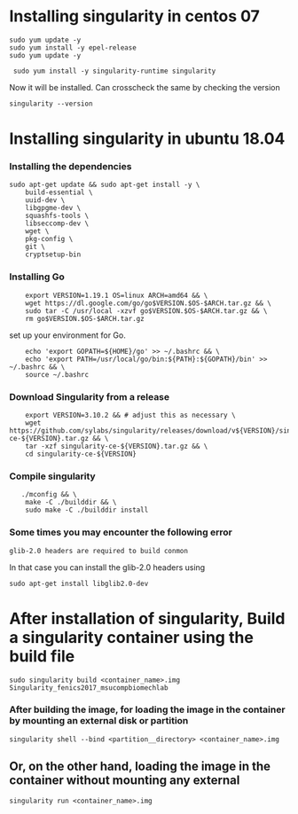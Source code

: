 
# Installing singularity in centos 07
```
sudo yum update -y
sudo yum install -y epel-release
sudo yum update -y
```
```
 sudo yum install -y singularity-runtime singularity
```
Now it will be installed. 
Can crosscheck the same by checking the version 
```
singularity --version
```
# Installing singularity in ubuntu 18.04
### Installing the dependencies
```
sudo apt-get update && sudo apt-get install -y \
    build-essential \
    uuid-dev \
    libgpgme-dev \
    squashfs-tools \
    libseccomp-dev \
    wget \
    pkg-config \
    git \
    cryptsetup-bin
```
### Installing Go
```
    export VERSION=1.19.1 OS=linux ARCH=amd64 && \
    wget https://dl.google.com/go/go$VERSION.$OS-$ARCH.tar.gz && \
    sudo tar -C /usr/local -xzvf go$VERSION.$OS-$ARCH.tar.gz && \
    rm go$VERSION.$OS-$ARCH.tar.gz
```
set up your environment for Go.
```
    echo 'export GOPATH=${HOME}/go' >> ~/.bashrc && \
    echo 'export PATH=/usr/local/go/bin:${PATH}:${GOPATH}/bin' >> ~/.bashrc && \
    source ~/.bashrc
```
### Download Singularity from a release
```
    export VERSION=3.10.2 && # adjust this as necessary \
    wget https://github.com/sylabs/singularity/releases/download/v${VERSION}/singularity-ce-${VERSION}.tar.gz && \
    tar -xzf singularity-ce-${VERSION}.tar.gz && \
    cd singularity-ce-${VERSION}
```
### Compile singularity 
```
   ./mconfig && \
    make -C ./builddir && \
    sudo make -C ./builddir install
```
### Some times you may encounter the following error
```
glib-2.0 headers are required to build conmon
```
In that case you can install the glib-2.0 headers using 
```
sudo apt-get install libglib2.0-dev
```

# After installation of singularity, Build a singularity container using the build file 
```
sudo singularity build <container_name>.img Singularity_fenics2017_msucompbiomechlab
```

### After building the image, for loading the image in the container by mounting an external disk or partition
```
singularity shell --bind <partition__directory> <container_name>.img
```
## Or, on the other hand, loading the image in the container without mounting any external
```
singularity run <container_name>.img
```


